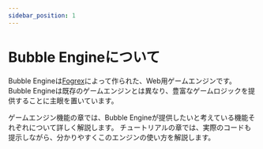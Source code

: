 ```yaml
---
sidebar_position: 1
---
```


# Bubble Engineについて

Bubble Engineは[Fogrex](https://github.com/Fogrexon/)によって作られた、Web用ゲームエンジンです。
Bubble Engineは既存のゲームエンジンとは異なり、豊富なゲームロジックを提供することに主眼を置いています。

ゲームエンジン機能の章では、Bubble Engineが提供したいと考えている機能それぞれについて詳しく解説します。
チュートリアルの章では、実際のコードも提示しながら、分かりやすくこのエンジンの使い方を解説します。